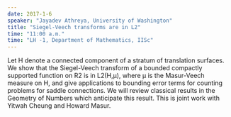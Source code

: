 ```yaml
---
date: 2017-1-6
speaker: "Jayadev Athreya, University of Washington"
title: "Siegel-Veech transforms are in L2"
time: "11:00 a.m." 
time: "LH -1, Department of Mathematics, IISc"
---
```

Let H denote a connected component of a stratum of translation
surfaces. We show that the Siegel-Veech transform of a bounded compactly
supported function on R2 is in L2(H,&#956;), where &#956; is the
Masur-Veech measure on H, and give applications to bounding error terms
for counting problems for saddle connections. We will review classical
results in the Geometry of Numbers which anticipate this result. This is
joint work with Yitwah Cheung and Howard Masur.
